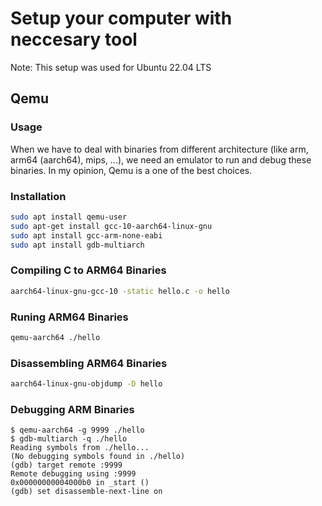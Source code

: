 # Setup your computer with neccesary tool

Note: This setup was used for Ubuntu 22.04 LTS

## Qemu

### Usage  
When we have to deal with binaries from different architecture (like arm, arm64 (aarch64), mips, ...), we need an emulator to run and debug these binaries. 
In my opinion, Qemu is a one of the best choices.

### Installation  
```bash
sudo apt install qemu-user
sudo apt-get install gcc-10-aarch64-linux-gnu
sudo apt install gcc-arm-none-eabi
sudo apt install gdb-multiarch
```

### Compiling C to ARM64 Binaries
```bash
aarch64-linux-gnu-gcc-10 -static hello.c -o hello
```

### Runing ARM64 Binaries
```bash
qemu-aarch64 ./hello
```

### Disassembling ARM64 Binaries
```bash
aarch64-linux-gnu-objdump -D hello
```

### Debugging ARM Binaries
```
$ qemu-aarch64 -g 9999 ./hello
$ gdb-multiarch -q ./hello
Reading symbols from ./hello...
(No debugging symbols found in ./hello)
(gdb) target remote :9999
Remote debugging using :9999
0x00000000004000b0 in _start ()
(gdb) set disassemble-next-line on
```
